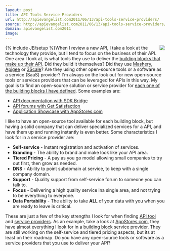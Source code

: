 ```yaml
---
layout: post
title: API Tools Service Providers
url: http://apievangelist.com2011/06/13/api-tools-service-providers/
source: http://apievangelist.com2011/06/13/api-tools-service-providers/
domain: apievangelist.com2011
image: 
---
```

{% include JB/setup %}<a href="http://appstores.com/"><img src="http://kinlane-productions.s3.amazonaws.com/api-evangelist/app-showcase/Appstores.png"  align="right" /></a>When I review a new API, I take a look at the technology they provide, but I tend to focus on the business of their API.
One area I look at, is what tools they use to deliver the <a title="building blocks that make of their API" href="http://www.apievangelist.com/ecosystem-building-blocks.php">building blocks that make up their API</a>. Did they build it themselves? Did they use <a title="Mashery" href="http://blog.apievangelist.com/2010/10/10/mashery-api-services/">Mashery</a>, <a title="Apigee" href="http://blog.apievangelist.com/2010/10/10/apigee-api-services/">Apigee</a> or <a title="3Scale" href="http://blog.apievangelist.com/2010/10/10/3scale-api-services/">3Scale</a>? Are they using other open-source tools or a software as a service (SaaS) provider?
I'm always on the look out for new open-source tools or services providers that can be leveraged for APIs in this way. My goal is to find an open-source solution or service provider for <a title="each one of the building blocks i have defined" href="http://www.apievangelist.com/ecosystem-building-blocks.php">each one of the building blocks I have defined</a>. Some examples are:
<ul>
     <li>
          <a title="API documentation with SDK Bridge" href="http://blog.apievangelist.com/2010/10/09/api-documentation/">API documentation with SDK Bridge</a>
     </li>
     <li>
          <a title="API forums with Get Satisfaction" href="http://blog.apievangelist.com/2011/05/30/api-forums-using-get-satisfaction/">API forums with Get Satisfaction</a>
     </li>
     <li>
          <a title="Application Showcase with AppStores.com" href="http://blog.apievangelist.com/2011/06/08/a-white-label-api-appstore-platform/">Application Showcase with AppStores.com</a>
     </li>
</ul>I like to have an open-source tool available for each building block, but having a solid company that can deliver specialized services for a API, and have them up and running instantly is even better.
Some characteristics I look for in a service provider are:
<ul>
     <li>
          <strong>Self-service</strong> - Instant registration and activation of services.
     </li>
     <li>
          <strong>Branding</strong> - The ability to brand and make look like your API area.
     </li>
     <li>
          <strong>Tiered Pricing</strong> - A pay as you go model allowing small companies to try out first, then grow as needed.
     </li>
     <li>
          <strong>DNS</strong> - Ability to point subdomain at service, to keep with a single company domain.
     </li>
     <li>
          <strong>Support</strong> - Quality support from self-service forum to someone you can talk to.
     </li>
     <li>
          <strong>Focus</strong> - Delivering a high quality service ina single area, and not trying to be everything to everyone.
     </li>
     <li>
          <strong>Data Portability</strong> - The ability to take <strong>ALL</strong> of your data with you when you are ready to leave is critical.
     </li>
</ul>These are just a few of the key strengths I look for when finding <a title="API Tool" href="http://blog.apievangelist.com/category/tools/">API tool</a> and <a title="service providers" href="http://blog.apievangelist.com/category/services/">service providers</a>.
As an example, take a look at <a title="AppStores.com" href="http://appstores.com/">AppStores.com</a>, they have almost everything I look for in a <a title="building block" href="http://www.apievangelist.com/ecosystem-building-blocks.php">building block</a> service provider. They are still working on the self-service and tiered pricing aspects, but its at least on their roadmap.
Do you have any open-source tools or software as a service providers that you use to deliver your API?
